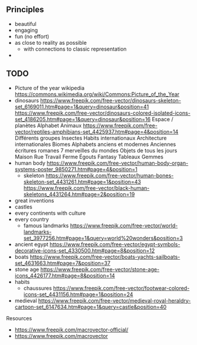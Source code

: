 
## Principles

* beautiful
* engaging
* fun (no effort)
* as close to reality as possible
  * with connections to classic representation
*

## TODO

* Picture of the year wikipedia https://commons.wikimedia.org/wiki/Commons:Picture_of_the_Year
* dinosaurs https://www.freepik.com/free-vector/dinosaurs-skeleton-set_6169011.htm#page=1&query=dinosaur&position=41 https://www.freepik.com/free-vector/dinosaurs-colored-isolated-icons-set_4186205.htm#page=1&query=dinosaur&position=16
  Espace / planètes
  Alphabet
  Animaux https://www.freepik.com/free-vector/reptiles-amphibians-set_4425937.htm#page=4&position=14
  Différents groupes
  Insectes
  Habits internationaux
  Architecture internationales
  Biomes
  Alphabets anciens et modernes
  Anciennes écritures romanes
  7 merveilles du mondes
  Objets de tous les jours
  Maison
  Rue
  Travail
  Ferme
  Égouts
  Fantasy
  Tableaux
  Gemmes
* human body https://www.freepik.com/free-vector/human-body-organ-systems-poster_9850271.htm#page=4&position=1
  * skeleton https://www.freepik.com/free-vector/human-bones-skeleton-set_4431261.htm#page=1&position=43 https://www.freepik.com/free-vector/black-human-skeletons_4431264.htm#page=2&position=19
* great inventions
* castles
* every continents with culture
* every country
  * famous landmarks https://www.freepik.com/free-vector/world-landmarks-set_3977256.htm#page=1&query=world%20wonders&position=3
* ancient egypt https://www.freepik.com/free-vector/egypt-symbols-decorative-icons-set_4330500.htm#page=8&position=12
* boats https://www.freepik.com/free-vector/boats-yachts-sailboats-set_4631663.htm#page=7&position=37
* stone age https://www.freepik.com/free-vector/stone-age-icons_4426177.htm#page=8&position=14
* habits
  * chaussures https://www.freepik.com/free-vector/footwear-colored-icons-set_4431156.htm#page=1&position=24
* medieval https://www.freepik.com/free-vector/medieval-royal-heraldry-cartoon-set_6147634.htm#page=1&query=castle&position=40

Resources
* https://www.freepik.com/macrovector-official/
* https://www.freepik.com/macrovector
